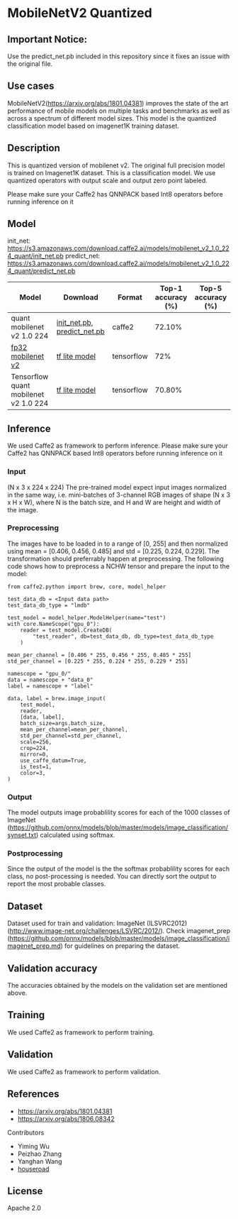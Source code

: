 # MobileNetV2 Quantized

## Important Notice:
Use the predict_net.pb included in this repository since it fixes an issue with the original file.


## Use cases

MobileNetV2(https://arxiv.org/abs/1801.04381) improves the state of the art performance of mobile models on multiple tasks and benchmarks as well as across a spectrum of different model sizes. This model is the quantized classification model based on imagenet1K training dataset.

## Description

This is quantized version of mobilenet v2. The original full precision model is trained on Imagenet1K dataset. This is a classification model. We use quantized operators with output scale and output zero point labeled.

Please make sure your Caffe2 has QNNPACK based Int8 operators before running inference on it

## Model

init_net: https://s3.amazonaws.com/download.caffe2.ai/models/mobilenet_v2_1.0_224_quant/init_net.pb
predict_net: https://s3.amazonaws.com/download.caffe2.ai/models/mobilenet_v2_1.0_224_quant/predict_net.pb

| Model | Download | Format | Top-1 accuracy (%) | Top-5 accuracy (%) |
|-|-|-|-|-|
| quant mobilenet v2 1.0 224 | [init_net.pb](https://s3.amazonaws.com/download.caffe2.ai/models/mobilenet_v2_1.0_224_quant/init_net.pb), [predict_net.pb](https://s3.amazonaws.com/download.caffe2.ai/models/mobilenet_v2_1.0_224_quant/predict_net.pb) | caffe2 | 72.10% |
| [fp32 mobilenet v2](https://arxiv.org/abs/1801.04381) | [tf lite model](https://github.com/tensorflow/tensorflow/blob/master/tensorflow/contrib/lite/g3doc/models.md) | tensorflow | 72% |
| Tensorflow quant mobilenet v2 1.0 224 | [tf lite model](https://github.com/tensorflow/tensorflow/blob/master/tensorflow/contrib/lite/g3doc/models.md) | tensorflow | 70.80% |


## Inference

We used Caffe2 as framework to perform inference. 
Please make sure your Caffe2 has QNNPACK based Int8 operators before running inference on it

### Input

(N x 3 x 224 x 224)
The pre-trained model expect input images normalized in the same way, i.e. mini-batches of 3-channel RGB images of shape (N x 3 x H x W), where N is the batch size, and H and W are height and width of the image.

### Preprocessing

The images have to be loaded in to a range of [0, 255] and then normalized using mean = [0.406, 0.456, 0.485] and std = [0.225, 0.224, 0.229]. The transformation should preferrably happen at preprocessing.
The following code shows how to preprocess a NCHW tensor and prepare the input to the model:

```
from caffe2.python import brew, core, model_helper

test_data_db = <Input data path>
test_data_db_type = "lmdb"

test_model = model_helper.ModelHelper(name="test")
with core.NameScope("gpu_0"):
    reader = test_model.CreateDB(
        "test_reader", db=test_data_db, db_type=test_data_db_type
    )

mean_per_channel = [0.406 * 255, 0.456 * 255, 0.485 * 255]
std_per_channel = [0.225 * 255, 0.224 * 255, 0.229 * 255]

namescope = "gpu_0/"
data = namescope + "data_0"
label = namescope + "label"

data, label = brew.image_input(
    test_model,
    reader,
    [data, label],
    batch_size=args.batch_size,
    mean_per_channel=mean_per_channel,
    std_per_channel=std_per_channel,
    scale=256,
    crop=224,
    mirror=0,
    use_caffe_datum=True,
    is_test=1,
    color=3,
)
```

### Output

The model outputs image probablility scores for each of the 1000 classes of ImageNet (https://github.com/onnx/models/blob/master/models/image_classification/synset.txt) calculated using softmax.

### Postprocessing

Since the output of the model is the the softmax probablility scores for each class, no post-processing is needed. You can directly sort the output to report the most probable classes. 

## Dataset

Dataset used for train and validation: ImageNet (ILSVRC2012) (http://www.image-net.org/challenges/LSVRC/2012/). Check imagenet_prep (https://github.com/onnx/models/blob/master/models/image_classification/imagenet_prep.md) for guidelines on preparing the dataset.

## Validation accuracy

The accuracies obtained by the models on the validation set are mentioned above. 

## Training

We used Caffe2 as framework to perform training. 

## Validation

We used Caffe2 as framework to perform validation. 

## References

* https://arxiv.org/abs/1801.04381
* https://arxiv.org/abs/1806.08342

Contributors

* Yiming Wu
* Peizhao Zhang
* Yanghan Wang
* [houseroad](https://github.com/houseroad)

## License

Apache 2.0

